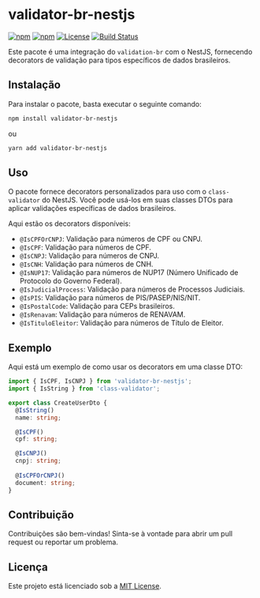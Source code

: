 # validator-br-nestjs

[![npm](https://img.shields.io/npm/v/validator-br-nestjs)](https://www.npmjs.com/package/validator-br-nestjs)
[![npm](https://img.shields.io/npm/dm/validator-br-nestjs)](https://www.npmjs.com/package/validator-br-nestjs)
[![License](https://img.shields.io/github/license/seu-usuario/validator-br-nestjs)](https://github.com/seu-usuario/validator-br-nestjs/blob/master/LICENSE)
[![Build Status](https://travis-ci.com/seu-usuario/validator-br-nestjs.svg?branch=master)](https://travis-ci.com/seu-usuario/validator-br-nestjs)


Este pacote é uma integração do `validation-br` com o NestJS, fornecendo decorators de validação para tipos específicos de dados brasileiros.

## Instalação

Para instalar o pacote, basta executar o seguinte comando:

```bash
npm install validator-br-nestjs
```

ou

```bash
yarn add validator-br-nestjs
```

## Uso

O pacote fornece decorators personalizados para uso com o `class-validator` do NestJS. Você pode usá-los em suas classes DTOs para aplicar validações específicas de dados brasileiros.

Aqui estão os decorators disponíveis:

- `@IsCPFOrCNPJ`: Validação para números de CPF ou CNPJ.
- `@IsCPF`: Validação para números de CPF.
- `@IsCNPJ`: Validação para números de CNPJ.
- `@IsCNH`: Validação para números de CNH.
- `@IsNUP17`: Validação para números de NUP17 (Número Unificado de Protocolo do Governo Federal).
- `@IsJudicialProcess`: Validação para números de Processos Judiciais.
- `@IsPIS`: Validação para números de PIS/PASEP/NIS/NIT.
- `@IsPostalCode`: Validação para CEPs brasileiros.
- `@IsRenavam`: Validação para números de RENAVAM.
- `@IsTituloEleitor`: Validação para números de Título de Eleitor.

## Exemplo

Aqui está um exemplo de como usar os decorators em uma classe DTO:

```typescript
import { IsCPF, IsCNPJ } from 'validator-br-nestjs';
import { IsString } from 'class-validator';

export class CreateUserDto {
  @IsString()
  name: string;

  @IsCPF()
  cpf: string;

  @IsCNPJ()
  cnpj: string;
  
  @IsCPFOrCNPJ()
  document: string;
}
```

## Contribuição

Contribuições são bem-vindas! Sinta-se à vontade para abrir um pull request ou reportar um problema.

## Licença

Este projeto está licenciado sob a [MIT License](LICENSE).